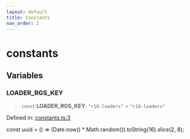 ```yaml
---
layout: default
title: Constants
nav_order: 2
---
```


# constants

## Variables

### LOADER_RGS_KEY

> `const` **LOADER_RGS_KEY**: `"r18-loaders"` = `"r18-loaders"`

Defined in: [constants.ts:3](https://github.com/react18-tools/turborepo-template/blob/9f7685e80cf008fb54ec96d9cd62a4ae6948aa8d/lib/src/constants.ts#L3)

const uuid = () =\> (Date.now() \* Math.random()).toString(16).slice(2, 8);
